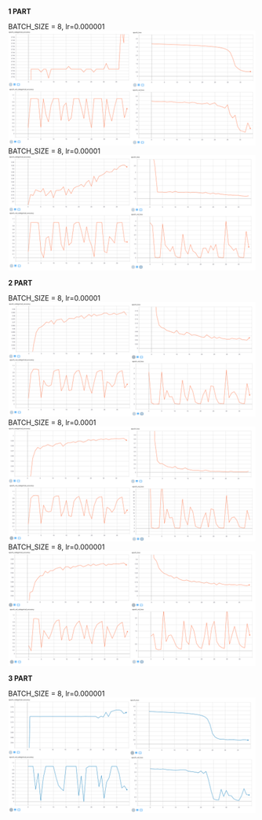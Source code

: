 **1 PART**

BATCH_SIZE = 8, lr=0.000001
![Image alt](https://github.com/PavelPoukh/LAB3/blob/master/1.1.png)
BATCH_SIZE = 8, lr=0.00001
![Image alt](https://github.com/PavelPoukh/LAB3/blob/master/1.2.png)

**2 PART**

BATCH_SIZE = 8, lr=0.00001
![Image alt](https://github.com/PavelPoukh/LAB3/blob/master/2.1.png)
BATCH_SIZE = 8, lr=0.0001
![Image alt](https://github.com/PavelPoukh/LAB3/blob/master/2.2.png)
BATCH_SIZE = 8, lr=0.000001
![Image alt](https://github.com/PavelPoukh/LAB3/blob/master/2.3.png)

**3 PART**

BATCH_SIZE = 8, lr=0.000001
![Image alt](https://github.com/PavelPoukh/LAB3/blob/master/3.1.png)
